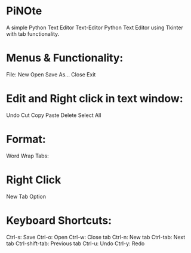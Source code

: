 # PiNOte
A simple Python Text Editor
Text-Editor
Python Text Editor using Tkinter with tab functionality.


# Menus & Functionality:
File:
New
Open
Save As...
Close
Exit
# Edit and Right click in text window:
Undo
Cut
Copy
Paste
Delete
Select All
# Format:
Word Wrap
Tabs:
# Right Click
New Tab Option

# Keyboard Shortcuts:
Ctrl-s: Save
Ctrl-o: Open
Ctrl-w: Close tab
Ctrl-n: New tab
Ctrl-tab: Next tab
Ctrl-shift-tab: Previous tab
Ctrl-u: Undo
Ctrl-y: Redo
